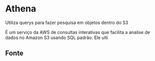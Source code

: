 # Athena

Utiliza querys para fazer pesquisa em objetos dentro do S3

É um serviço da AWS de consultas interativas que facilita a analise de dados no Amazon S3 usando SQL padrão. Ele ulti
## Fonte